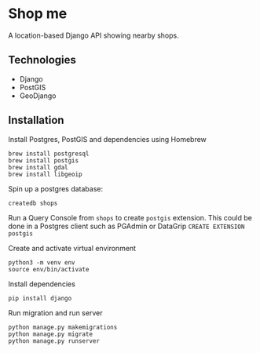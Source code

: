 # Shop me
A location-based Django API showing nearby shops.

## Technologies
* Django
* PostGIS
* GeoDjango

## Installation
Install Postgres, PostGIS and dependencies using Homebrew
```shell
brew install postgresql
brew install postgis
brew install gdal
brew install libgeoip
```
Spin up a postgres database:
```shell
createdb shops
```
Run a Query Console from `shops` to create `postgis` extension. This could be done in a Postgres client such as PGAdmin or DataGrip
`CREATE EXTENSION postgis`

Create and activate virtual environment
```shell
python3 -m venv env
source env/bin/activate
```
Install dependencies
```shell
pip install django
```
Run migration and run server
```shell
python manage.py makemigrations
python manage.py migrate
python manage.py runserver
```